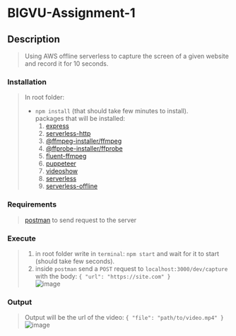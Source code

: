 # BIGVU-Assignment-1

## Description

> Using AWS offline serverless to capture the screen of a given website and record it for 10 seconds.

### Installation

> In root folder:
>
> - `npm install` (that should take few minutes to install).  
>   packages that will be installed:
>   1. [express](https://www.npmjs.com/package/express)
>   2. [serverless-http](https://www.npmjs.com/package/serverless-http)
>   3. [@ffmpeg-installer/ffmpeg](https://www.npmjs.com/package/@ffmpeg-installer/ffmpeg)
>   4. [@ffprobe-installer/ffprobe](https://www.npmjs.com/package/@ffprobe-installer/ffprobe)
>   5. [fluent-ffmpeg](https://www.npmjs.com/package/fluent-ffmpeg)
>   6. [puppeteer](https://www.npmjs.com/package/puppeteer)
>   7. [videoshow](https://www.npmjs.com/package/videoshow)
>   8. [serverless](https://www.npmjs.com/package/serverless)
>   9. [serverless-offline](https://www.npmjs.com/package/serverless-offline)

### Requirements

> [postman](https://www.postman.com/) to send request to the server

### Execute

> 1. in root folder write in `terminal`: `npm start` and wait for it to start (should take few seconds).
> 2. inside `postman` send a `POST` request to `localhost:3000/dev/capture` with the body: `{ "url": "https://site.com" }`  
![image](https://user-images.githubusercontent.com/38301471/120795752-8bdd9480-c542-11eb-842c-f6ab13fa16c2.png)


### Output

> Output will be the url of the video: `{ "file": "path/to/video.mp4" }`  
![image](https://user-images.githubusercontent.com/38301471/120795816-a57edc00-c542-11eb-8333-cb9a4984fa81.png)

